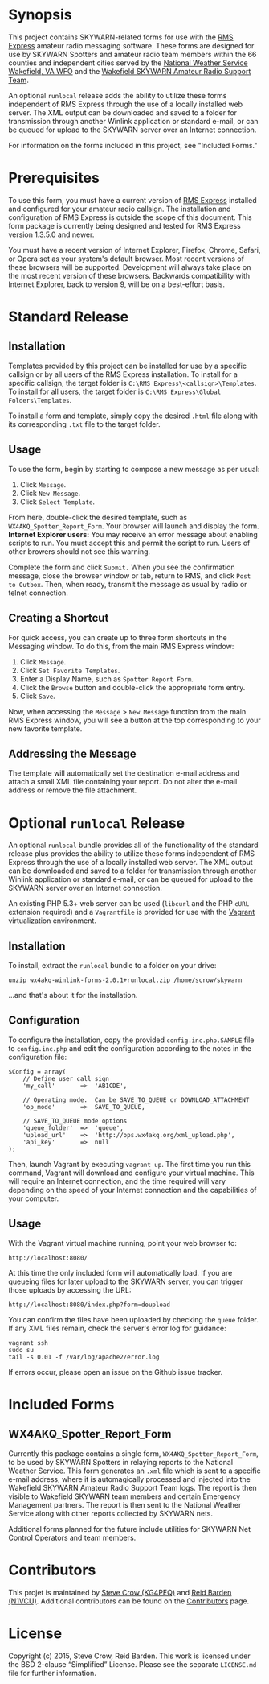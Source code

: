 # Synopsis

This project contains SKYWARN-related forms for use with the [RMS Express](http://www.winlink.org/tags/rms_express) amateur radio messaging software.  These forms are designed for use by SKYWARN Spotters and amateur radio team members within the 66 counties and independent cities served by the [National Weather Service Wakefield, VA WFO](http://www.nws.noaa.gov/er/akq) and the [Wakefield SKYWARN Amateur Radio Support Team](http://www.wx4akq.org/).

An optional `runlocal` release adds the ability to utilize these forms independent of RMS Express through the use of a locally installed web server.  The XML output can be downloaded and saved to a folder for transmission through another Winlink application or standard e-mail, or can be queued for upload to the SKYWARN server over an Internet connection.

For information on the forms included in this project, see "Included Forms."


# Prerequisites

To use this form, you must have a current version of [RMS Express](http://www.winlink.org/tags/rms_express) installed and configured for your amateur radio callsign.  The installation and configuration of RMS Express is outside the scope of this document.  This form package is currently being designed and tested for RMS Express version 1.3.5.0 and newer.

You must have a recent version of Internet Explorer, Firefox, Chrome, Safari, or Opera set as your system's default browser.  Most recent versions of these browsers will be supported.  Development will always take place on the most recent version of these browsers.  Backwards compatibility with Internet Explorer, back to version 9, will be on a best-effort basis.


# Standard Release

## Installation

Templates provided by this project can be installed for use by a specific callsign or by all users of the RMS Express installation.  To install for a specific callsign, the target folder is `C:\RMS Express\<callsign>\Templates`.  To install for all users, the target folder is `C:\RMS Express\Global Folders\Templates`.

To install a form and template, simply copy the desired `.html` file along with its corresponding `.txt` file to the target folder.


## Usage

To use the form, begin by starting to compose a new message as per usual:

 1. Click `Message`.
 2. Click `New Message`.
 3. Click `Select Template`.

From here, double-click the desired template, such as `WX4AKQ_Spotter_Report_Form`.  Your browser will launch and display the form.  **Internet Explorer users:** You may receive an error message about enabling scripts to run.  You must accept this and permit the script to run.  Users of other browers should not see this warning.

Complete the form and click `Submit.`  When you see the confirmation message, close the browser window or tab, return to RMS, and click `Post to Outbox`.  Then, when ready, transmit the message as usual by radio or telnet connection.

## Creating a Shortcut

For quick access, you can create up to three form shortcuts in the Messaging window.  To do this, from the main RMS Express window:

 1. Click `Message`.
 2. Click `Set Favorite Templates`.
 3. Enter a Display Name, such as `Spotter Report Form`.
 4. Click the `Browse` button and double-click the appropriate form entry.
 5. Click `Save`.

Now, when accessing the `Message` > `New Message` function from the main RMS Express window, you will see a button at the top corresponding to your new favorite template.

## Addressing the Message

The template will automatically set the destination e-mail address and attach a small XML file containing your report.  Do not alter the e-mail address or remove the file attachment.


# Optional `runlocal` Release

An optional `runlocal` bundle provides all of the functionality of the standard release plus provides the ability to utilize these forms independent of RMS Express through the use of a locally installed web server.  The XML output can be downloaded and saved to a folder for transmission through another Winlink application or standard e-mail, or can be queued for upload to the SKYWARN server over an Internet connection.

An existing PHP 5.3+ web server can be used (`libcurl` and the PHP `cURL` extension required) and a `Vagrantfile` is provided for use with the [Vagrant](http://www.vagrantup.com/) virtualization environment.

## Installation

To install, extract the `runlocal` bundle to a folder on your drive:

	unzip wx4akq-winlink-forms-2.0.1+runlocal.zip /home/scrow/skywarn

...and that's about it for the installation.

## Configuration

To configure the installation, copy the provided `config.inc.php.SAMPLE` file to `config.inc.php` and edit the configuration according to the notes in the configuration file:

	$Config = array(
		// Define user call sign
		'my_call'		=>	'AB1CDE',
	
		// Operating mode.  Can be SAVE_TO_QUEUE or DOWNLOAD_ATTACHMENT
		'op_mode'		=>	SAVE_TO_QUEUE,
	
		// SAVE_TO_QUEUE mode options
		'queue_folder'	=>	'queue',
		'upload_url'	=>	'http://ops.wx4akq.org/xml_upload.php',
		'api_key'		=>	null
	);

Then, launch Vagrant by executing `vagrant up`.  The first time you run this command, Vagrant will download and configure your virtual machine.  This will require an Internet connection, and the time required will vary depending on the speed of your Internet connection and the capabilities of your computer.

## Usage

With the Vagrant virtual machine running, point your web browser to:

	http://localhost:8080/
	
At this time the only included form will automatically load.  If you are queueing files for later upload to the SKYWARN server, you can trigger those uploads by accessing the URL:

	http://localhost:8080/index.php?form=doupload
	
You can confirm the files have been uploaded by checking the `queue` folder.  If any XML files remain, check the server's error log for guidance:

	vagrant ssh
	sudo su
	tail -s 0.01 -f /var/log/apache2/error.log
	
If errors occur, please open an issue on the Github issue tracker.


# Included Forms

## WX4AKQ_Spotter_Report_Form

Currently this package contains a single form, `WX4AKQ_Spotter_Report_Form`, to be used by SKYWARN Spotters in relaying reports to the National Weather Service.  This form generates an `.xml` file which is sent to a specific e-mail address, where it is automagically processed and injected into the Wakefield SKYWARN Amateur Radio Support Team logs.  The report is then visible to Wakefield SKYWARN team members and certain Emergency Management partners.  The report is then sent to the National Weather Service along with other reports collected by SKYWARN nets.

Additional forms planned for the future include utilities for SKYWARN Net Control Operators and team members.


# Contributors

This projet is maintained by [Steve Crow (KG4PEQ)](mailto:kg4peq@wx4akq.org) and [Reid Barden (N1VCU)](mailto:n1vcu@wx4akq.org).  Additional contributors can be found on the [Contributors](https://github.com/scrow/wx4akq-winlink-forms/graphs/contributors) page.  


# License

Copyright (c) 2015, Steve Crow, Reid Barden.  This work is licensed under the BSD 2-clause “Simplified” License.  Please see the separate `LICENSE.md` file for further information.